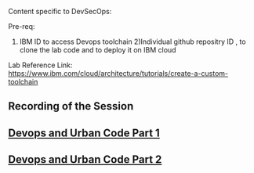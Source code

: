 Content specific to DevSecOps:

Pre-req:
1) IBM ID to access Devops toolchain
2)Individual github repositry ID , to clone the lab code and to deploy it on IBM cloud

Lab Reference Link: https://www.ibm.com/cloud/architecture/tutorials/create-a-custom-toolchain

## Recording of the Session
## [Devops and Urban Code Part 1](https://youtu.be/Obf0hgrOgFM)
## [Devops and Urban Code Part 2](https://youtu.be/U89janWf-KI)
